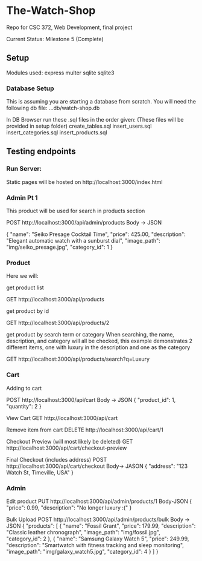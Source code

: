 # The-Watch-Shop
Repo for CSC 372, Web Development, final project

Current Status: Milestone 5 (Complete)

## Setup

Modules used:
express
multer
sqlite
sqlite3

### Database Setup
This is assuming you are starting a database from scratch.
You will need the following db file:
...db/watch-shop.db

In DB Browser run these .sql files in the order given:
(These files will be provided in setup folder)
create_tables.sql
insert_users.sql
insert_categories.sql
insert_products.sql

## Testing endpoints
### Run Server:
Static pages will be hosted on
http://localhost:3000/index.html

### Admin Pt 1
This product will be used for search in products section

POST http://localhost:3000/api/admin/products
Body -> JSON

{
  "name": "Seiko Presage Cocktail Time",
  "price": 425.00,
  "description": "Elegant automatic watch with a sunburst dial",
  "image_path": "img/seiko_presage.jpg",
  "category_id": 1
}

### Product
Here we will:

get product list

GET http://localhost:3000/api/products

get product by id

GET http://localhost:3000/api/products/2

get product by search term or category
When searching, the name, description, and category will all be checked,
this example demonstrates 2 different items, one with luxury in the
description and one as the category

GET http://localhost:3000/api/products/search?q=Luxury

### Cart
Adding to cart

POST http://localhost:3000/api/cart
Body -> JSON
{
  "product_id": 1,
  "quantity": 2
}

View Cart
GET http://localhost:3000/api/cart

Remove item from cart
DELETE http://localhost:3000/api/cart/1

Checkout Preview (will most likely be deleted)
GET http://localhost:3000/api/cart/checkout-preview

Final Checkout (includes address)
POST http://localhost:3000/api/cart/checkout
Body-> JASON
{
  "address": "123 Watch St, Timeville, USA"
}

### Admin
Edit product
PUT http://localhost:3000/api/admin/products/1
Body-JSON
{
  "price": 0.99,
  "description": "No longer luxury :("
}

Bulk Upload
POST http://localhost:3000/api/admin/products/bulk
Body -> JSON
{
  "products": [
    {
      "name": "Fossil Grant",
      "price": 179.99,
      "description": "Classic leather chronograph",
      "image_path": "img/fossil.jpg",
      "category_id": 2
    },
    {
      "name": "Samsung Galaxy Watch 5",
      "price": 249.99,
      "description": "Smartwatch with fitness tracking and sleep monitoring",
      "image_path": "img/galaxy_watch5.jpg",
      "category_id": 4
    }
  ]
}





